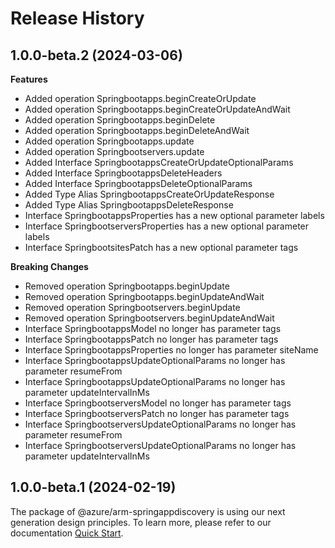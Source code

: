 # Release History
    
## 1.0.0-beta.2 (2024-03-06)
    
**Features**

  - Added operation Springbootapps.beginCreateOrUpdate
  - Added operation Springbootapps.beginCreateOrUpdateAndWait
  - Added operation Springbootapps.beginDelete
  - Added operation Springbootapps.beginDeleteAndWait
  - Added operation Springbootapps.update
  - Added operation Springbootservers.update
  - Added Interface SpringbootappsCreateOrUpdateOptionalParams
  - Added Interface SpringbootappsDeleteHeaders
  - Added Interface SpringbootappsDeleteOptionalParams
  - Added Type Alias SpringbootappsCreateOrUpdateResponse
  - Added Type Alias SpringbootappsDeleteResponse
  - Interface SpringbootappsProperties has a new optional parameter labels
  - Interface SpringbootserversProperties has a new optional parameter labels
  - Interface SpringbootsitesPatch has a new optional parameter tags

**Breaking Changes**

  - Removed operation Springbootapps.beginUpdate
  - Removed operation Springbootapps.beginUpdateAndWait
  - Removed operation Springbootservers.beginUpdate
  - Removed operation Springbootservers.beginUpdateAndWait
  - Interface SpringbootappsModel no longer has parameter tags
  - Interface SpringbootappsPatch no longer has parameter tags
  - Interface SpringbootappsProperties no longer has parameter siteName
  - Interface SpringbootappsUpdateOptionalParams no longer has parameter resumeFrom
  - Interface SpringbootappsUpdateOptionalParams no longer has parameter updateIntervalInMs
  - Interface SpringbootserversModel no longer has parameter tags
  - Interface SpringbootserversPatch no longer has parameter tags
  - Interface SpringbootserversUpdateOptionalParams no longer has parameter resumeFrom
  - Interface SpringbootserversUpdateOptionalParams no longer has parameter updateIntervalInMs
    
    
## 1.0.0-beta.1 (2024-02-19)

The package of @azure/arm-springappdiscovery is using our next generation design principles. To learn more, please refer to our documentation [Quick Start](https://aka.ms/azsdk/js/mgmt/quickstart).
